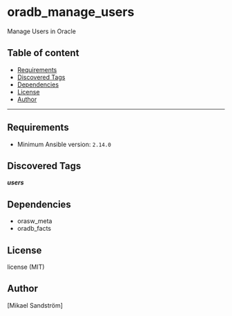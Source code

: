 # oradb_manage_users

Manage Users in Oracle

## Table of content

- [Requirements](#requirements)
- [Discovered Tags](#discovered-tags)
- [Dependencies](#dependencies)
- [License](#license)
- [Author](#author)

---

## Requirements

- Minimum Ansible version: `2.14.0`


## Discovered Tags

**_users_**


## Dependencies

- orasw_meta
- oradb_facts

## License

license (MIT)

## Author

[Mikael Sandström]
